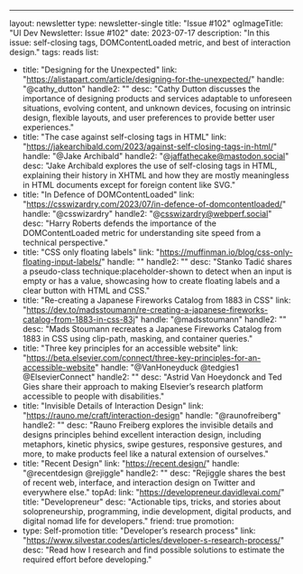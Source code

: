 ---
layout: newsletter
type: newsletter-single
title: "Issue #102"
ogImageTitle: "UI Dev Newsletter: Issue #102"
date: 2023-07-17
description: "In this issue: self-closing tags, DOMContentLoaded metric, and best of interaction design."
tags: reads
list:
  - title: "Designing for the Unexpected"
    link: "https://alistapart.com/article/designing-for-the-unexpected/"
    handle: "@cathy_dutton"
    handle2: ""
    desc: "Cathy Dutton discusses the importance of designing products and services adaptable to unforeseen situations, evolving content, and unknown devices, focusing on intrinsic design, flexible layouts, and user preferences to provide better user experiences."
  - title: "The case against self-closing tags in HTML"
    link: "https://jakearchibald.com/2023/against-self-closing-tags-in-html/"
    handle: "@Jake Archibald"
    handle2: "@jaffathecake@mastodon.social"
    desc: "Jake Archibald explores the use of self-closing tags in HTML, explaining their history in XHTML and how they are mostly meaningless in HTML documents except for foreign content like SVG."
  - title: "In Defence of DOMContentLoaded"
    link: "https://csswizardry.com/2023/07/in-defence-of-domcontentloaded/"
    handle: "@csswizardry"
    handle2: "@csswizardry@webperf.social"
    desc: "Harry Roberts defends the importance of the DOMContentLoaded metric for understanding site speed from a technical perspective."
  - title: "CSS only floating labels"
    link: "https://muffinman.io/blog/css-only-floating-input-labels/"
    handle: ""
    handle2: ""
    desc: "Stanko Tadić shares a pseudo-class technique:placeholder-shown to detect when an input is empty or has a value, showcasing how to create floating labels and a clear button with HTML and CSS."
  - title: "Re-creating a Japanese Fireworks Catalog from 1883 in CSS"
    link: "https://dev.to/madsstoumann/re-creating-a-japanese-fireworks-catalog-from-1883-in-css-83j"
    handle: "@madsstoumann"
    handle2: ""
    desc: "Mads Stoumann recreates a Japanese Fireworks Catalog from 1883 in CSS using clip-path, masking, and container queries."
  - title: "Three key principles for an accessible website"
    link: "https://beta.elsevier.com/connect/three-key-principles-for-an-accessible-website"
    handle: "@VanHoneyduck @tedgies1 @ElsevierConnect"
    handle2: ""
    desc: "Astrid Van Hoeydonck and Ted Gies share their approach to making Elsevier’s research platform accessible to people with disabilities."
  - title: "Invisible Details of Interaction Design"
    link: "https://rauno.me/craft/interaction-design"
    handle: "@raunofreiberg"
    handle2: ""
    desc: "Rauno Freiberg explores the invisible details and designs principles behind excellent interaction design, including metaphors, kinetic physics, swipe gestures, responsive gestures, and more, to make products feel like a natural extension of ourselves."
  - title: "Recent Design"
    link: "https://recent.design/"
    handle: "@recentdesign @rejiggle"
    handle2: ""
    desc: "Rejiggle shares the best of recent web, interface, and interaction design on Twitter and everywhere else."
topAd:
  link: "https://developreneur.davidlevai.com/"
  title: "Developreneur"
  desc: "Actionable tips, tricks, and stories about solopreneurship, programming, indie development, digital products, and digital nomad life for developers."
  friend: true
promotion:
  - type: Self-promotion
    title: "Developer’s research process"
    link: "https://www.silvestar.codes/articles/developer-s-research-process/"
    desc: "Read how I research and find possible solutions to estimate the required effort before developing."
